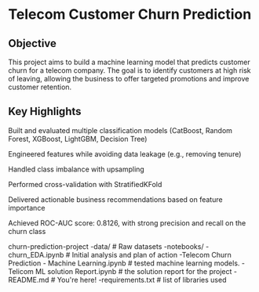 # Telecom Customer Churn Prediction
## Objective
This project aims to build a machine learning model that predicts customer churn for a telecom company. The goal is to identify customers at high risk of leaving, allowing the business to offer targeted promotions and improve customer retention.

## Key Highlights
Built and evaluated multiple classification models (CatBoost, Random Forest, XGBoost, LightGBM, Decision Tree)

Engineered features while avoiding data leakage (e.g., removing tenure)

Handled class imbalance with upsampling

Performed cross-validation with StratifiedKFold

Delivered actionable business recommendations based on feature importance

Achieved ROC-AUC score: 0.8126, with strong precision and recall on the churn class

churn-prediction-project
-data/                 # Raw datasets
-notebooks/
  -churn_EDA.ipynb     # Initial analysis and plan of action
  -Telecom Churn Prediction - Machine Learning.ipynb # tested machine learning models.
  -Telicom ML solution Report.ipynb # the solution report for the project
-README.md             # You're here!
-requirements.txt      # list of libraries used
